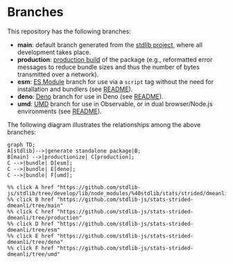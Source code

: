 <!--

@license Apache-2.0

Copyright (c) 2022 The Stdlib Authors.

Licensed under the Apache License, Version 2.0 (the "License");
you may not use this file except in compliance with the License.
You may obtain a copy of the License at

    http://www.apache.org/licenses/LICENSE-2.0

Unless required by applicable law or agreed to in writing, software
distributed under the License is distributed on an "AS IS" BASIS,
WITHOUT WARRANTIES OR CONDITIONS OF ANY KIND, either express or implied.
See the License for the specific language governing permissions and
limitations under the License.

-->

# Branches

This repository has the following branches:

-   **main**: default branch generated from the [stdlib project][stdlib-url], where all development takes place.
-   **production**: [production build][production-url] of the package (e.g., reformatted error messages to reduce bundle sizes and thus the number of bytes transmitted over a network).
-   **esm**: [ES Module][esm-url] branch for use via a `script` tag without the need for installation and bundlers (see [README][esm-readme]).
-   **deno**: [Deno][deno-url] branch for use in Deno (see [README][deno-readme]).
-   **umd**: [UMD][umd-url] branch for use in Observable, or in dual browser/Node.js environments (see [README][umd-readme]).

The following diagram illustrates the relationships among the above branches:

```mermaid
graph TD;
A[stdlib]-->|generate standalone package|B;
B[main] -->|productionize| C[production];
C -->|bundle| D[esm];
C -->|bundle| E[deno];
C -->|bundle| F[umd];

%% click A href "https://github.com/stdlib-js/stdlib/tree/develop/lib/node_modules/%40stdlib/stats/strided/dmeanli"
%% click B href "https://github.com/stdlib-js/stats-strided-dmeanli/tree/main"
%% click C href "https://github.com/stdlib-js/stats-strided-dmeanli/tree/production"
%% click D href "https://github.com/stdlib-js/stats-strided-dmeanli/tree/esm"
%% click E href "https://github.com/stdlib-js/stats-strided-dmeanli/tree/deno"
%% click F href "https://github.com/stdlib-js/stats-strided-dmeanli/tree/umd"
```

[stdlib-url]: https://github.com/stdlib-js/stdlib/tree/develop/lib/node_modules/%40stdlib/stats/strided/dmeanli
[production-url]: https://github.com/stdlib-js/stats-strided-dmeanli/tree/production
[deno-url]: https://github.com/stdlib-js/stats-strided-dmeanli/tree/deno
[deno-readme]: https://github.com/stdlib-js/stats-strided-dmeanli/blob/deno/README.md
[umd-url]: https://github.com/stdlib-js/stats-strided-dmeanli/tree/umd
[umd-readme]: https://github.com/stdlib-js/stats-strided-dmeanli/blob/umd/README.md
[esm-url]: https://github.com/stdlib-js/stats-strided-dmeanli/tree/esm
[esm-readme]: https://github.com/stdlib-js/stats-strided-dmeanli/blob/esm/README.md